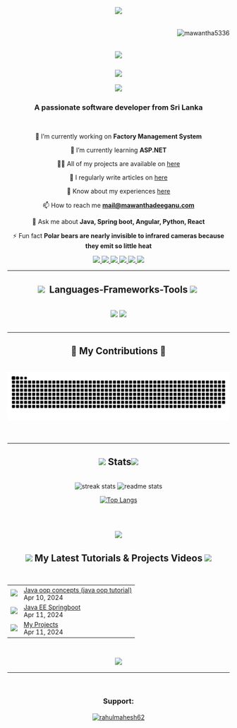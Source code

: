 <p align="center" ><img  src = "https://github.com/7oSkaaa/7oSkaaa/blob/main/Images/about_me.gif?raw=true" width = 100px></p>
<br>
<img align="right" src="https://komarev.com/ghpvc/?username=mawantha5336&label=Profile%20views&color=0e75b6&style=flat" alt="mawantha5336" " />

<h1 align="center">
    <img src="https://readme-typing-svg.herokuapp.com/?font=Righteous&size=35&center=true&vCenter=true&width=500&height=70&duration=4000&lines=Hi+There!+👋;+I'm+Mawantha+Deeganu!;+I'm+Software+Engineer!;+I'm+Full-stack+Developer!;+I'm+Tutor!;" />
</h1>

<p align="center" ><img src="https://user-images.githubusercontent.com/73097560/115834477-dbab4500-a447-11eb-908a-139a6edaec5c.gif"></p>
<p align="center" ><img src="https://github.com/TheDudeThatCode/TheDudeThatCode/blob/master/Assets/Earth.gif" width="24px"></p>

<h3 align="center">A passionate software developer from Sri Lanka</h3>


<br/>

<div align="center">
 
 🔭 I’m currently working on **Factory Management System**
 
 🌱 I’m currently learning **ASP.NET**

 👨‍💻 All of my projects are available on [here](https://www.mawanthadeeganu.com/#portfolio)

 📝 I regularly write articles on [here](https://www.mawanthadeeganu.com/#blog)

 📄 Know about my experiences [here](https://www.mawanthadeeganu.com/#resume)

 📫 How to reach me **mail@mawanthadeeganu.com**

💬 Ask me about **Java, Spring boot, Angular, Python, React**

⚡ Fun fact **Polar bears are nearly invisible to infrared cameras because they emit so little heat**

 </div>
 
<div align="center">
  
  <a href="https://fb.com/@mawanthadeeganu" target="_blank">
    <img src="https://img.shields.io/badge/Facebook-3399FF?style=for-the-badge&logo=facebook&logoColor=white" target="_blank" />
  </a>
  <a href="https://twitter.com/deeganu23666">
    <img src="https://img.shields.io/badge/Twitter-333333?style=for-the-badge&logo=twitter&logoColor=blue" />
  </a>
  <a href="https://www.youtube.com/c/@mdtech-pu3kh" target="_blank">
     <img src="https://img.shields.io/badge/Youtube-e7036b?style=for-the-badge&logo=youtube&logoColor=white" target="_blank" /> <!-- sqlite, safari, google-chrome are other good icon options -->
  </a>
  <a href="https://linkedin.com/in/mawantha-deeganu-505732229" target="_blank">
    <img src="https://img.shields.io/badge/LinkedIn-0077B5?style=for-the-badge&logo=linkedin&logoColor=white" target="_blank" />
  </a>
  <a href="https://www.mawanthadeeganu.com" target="_blank">
     <img src="https://img.shields.io/badge/Portfolio-FF5722?style=for-the-badge&logo=todoist&logoColor=white" target="_blank" /> <!-- sqlite, safari, google-chrome are other good icon options -->
  </a>
   <a href="https://instagram.com/@mawanthadeeganu" target="_blank">
     <img src="https://img.shields.io/badge/Instagram-92069e?style=for-the-badge&logo=instagram&logoColor=white" target="_blank" /> <!-- sqlite, safari, google-chrome are other good icon options -->
  </a>
</div>

 <hr/>
 
<h2 align="center"> <img src="https://media.giphy.com/media/ObNTw8Uzwy6KQ/giphy.gif" width="30px">&nbsp; Languages-Frameworks-Tools  <img src="https://media.giphy.com/media/ObNTw8Uzwy6KQ/giphy.gif" width="30px">&nbsp;</h2>
<br/>
<div align="center">
    <img src="https://skillicons.dev/icons?i=react,bootstrap,spring,html,css,vscode,github,figma,angular,git,flutter&theme=light" />
    <img src="https://skillicons.dev/icons?i=nodejs,python,javascript,dotnet,arduino,firebase,mongodb,c,cs,cpp,java,mysql" /><br>
</div>

<br/>
<hr/>

<div align="center">
  <h2>🐍 My Contributions 🐍</h2>
  <br>
  <img alt="snake eating my contributions" img src="https://github.com/Mawantha5336/Mawantha5336/raw/output/github-contribution-grid-snake.svg" alt="snake" />
  <br/><br/><br/>
</div>

<hr/>

<h2 align="center"><img src = "https://media2.giphy.com/media/QssGEmpkyEOhBCb7e1/giphy.gif?cid=ecf05e47a0n3gi1bfqntqmob8g9aid1oyj2wr3ds3mg700bl&rid=giphy.gif" width = 32px>  Stats<img src = "https://media2.giphy.com/media/QssGEmpkyEOhBCb7e1/giphy.gif?cid=ecf05e47a0n3gi1bfqntqmob8g9aid1oyj2wr3ds3mg700bl&rid=giphy.gif" width = 32px></h2>
<br>
<div align=center>
  <img width=390 src="https://github-readme-streak-stats-salesp07.vercel.app/?user=Mawantha5336&count_private=true&theme=react&border_radius=10" alt="streak stats"/>
  <img width=390 src="https://github-readme-stats-salesp07.vercel.app/api?username=Mawantha5336&count_private=true&show_icons=true&theme=react&rank_icon=github&border_radius=10" alt="readme stats" />
  <br/>
 

   [![Top Langs](https://github-readme-stats.vercel.app/api/top-langs/?username=Mawantha5336&theme=react)](https://github.com/Mawantha5336/github-readme-stats)
</div>

<br/><br/>

<p align="center" ><img src="https://user-images.githubusercontent.com/73097560/115834477-dbab4500-a447-11eb-908a-139a6edaec5c.gif"></p>
<h2 align="center"> <img src="https://media.giphy.com/media/VgCDAzcKvsR6OM0uWg/giphy.gif" width="50"> My Latest Tutorials & Projects Videos <img src="https://media.giphy.com/media/VgCDAzcKvsR6OM0uWg/giphy.gif" width="50"></h2>
<br>
<div align=center>
<table>
  <tbody>
<!-- YOUTUBE:START --><tr><td><a href="https://youtube.com/playlist?list=PLU6m_Y0yk7jnmYUJuRCx5nl3F_hV-1rIs&si=kPWmDsM-Hi_mz4Fx"><img width="140px" src="http://drive.google.com/uc?export=view&id=1LzuEm56GfMb8DPXZ3A2GqevivMsnwqqY"></a></td>
<td><a href="https://youtube.com/playlist?list=PLU6m_Y0yk7jnmYUJuRCx5nl3F_hV-1rIs&si=kPWmDsM-Hi_mz4Fx">Java oop concepts (java oop tutorial)</a><br/>Apr 10, 2024</td></tr>
<tr><td><a href="https://youtube.com/playlist?list=PLU6m_Y0yk7jkVdsvVjIPPfFdw-_-KbTdw&si=SE0sJe1jBWLX3RpM"><img width="140px" src="http://drive.google.com/uc?export=view&id=1TZE6DKpvc1ethcVQ9kZ-G01Ovb6RjSGf"></a></td>
<td><a href="https://youtube.com/playlist?list=PLU6m_Y0yk7jkVdsvVjIPPfFdw-_-KbTdw&si=SE0sJe1jBWLX3RpM">Java EE Springboot</a><br/>Apr 11, 2024</td></tr>
<tr><td><a href="https://youtube.com/playlist?list=PLU6m_Y0yk7jljQ4m-kMMhfQf46mIiOfgy&si=4p3QYDsM4XhYcacR"><img width="140px" src="http://drive.google.com/uc?export=view&id=1Xm_LbgYPDLqgYO_gZ7rl1cfPqz7eHtA-"></a></td>
<td><a href="https://youtube.com/playlist?list=PLU6m_Y0yk7jljQ4m-kMMhfQf46mIiOfgy&si=4p3QYDsM4XhYcacR">My Projects</a><br/>Apr 11, 2024</td></tr>
<!-- YOUTUBE:END -->
</tbody>
  </table>
  <br/>
 

  [<img src="https://img.shields.io/badge/-Subscribe-red?style=for-the-badge&logo=youtube&logoColor=white"/>](https://www.youtube.com/channel/UCROzGnOwjSSFQZNTJ1viqbw?sub_confirmation=1)
</div>

<hr/>

<br/>

<div align="center">
    <h3 align="center">Support:</h3>
<p align = "center"><a href="https://www.buymeacoffee.com/Mawanthadeeganu"> <img align="center" src="https://cdn.buymeacoffee.com/buttons/v2/default-yellow.png" height="45" width="170" alt="rahulmahesh62" /></a></p>
</div>

<br/>
